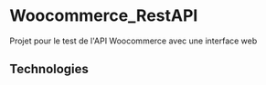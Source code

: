 # Woocommerce_RestAPI
Projet pour le test de l'API Woocommerce avec une interface web
## Technologies

